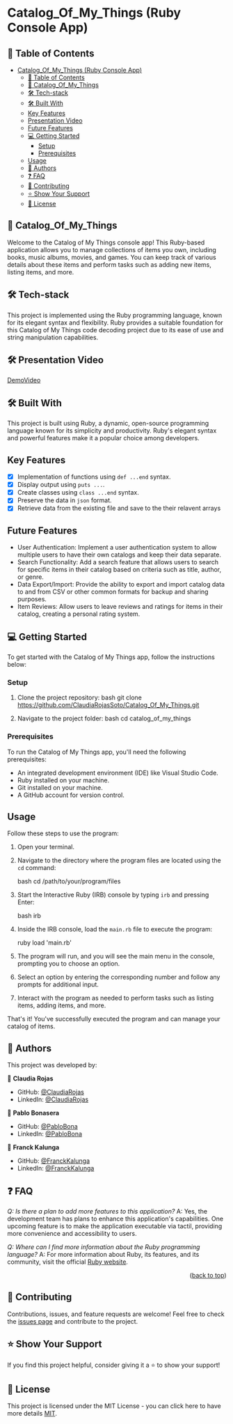 # Catalog_Of_My_Things (Ruby Console App)

## 📗 Table of Contents

- [Catalog\_Of\_My\_Things (Ruby Console App)](#catalog_of_my_things-ruby-console-app)
  - [📗 Table of Contents](#-table-of-contents)
  - [📖 Catalog\_Of\_My\_Things ](#-catalog_of_my_things-)
  - [🛠 Tech-stack ](#-tech-stack-)
  - [🛠 Built With ](#-built-with-)
  - [Key Features ](#key-features-)
  - [Presentation Video ](#video-demo-live)
  - [Future Features ](#future-features-)
  - [💻 Getting Started ](#-getting-started-)
    - [Setup ](#setup-)
    - [Prerequisites ](#prerequisites-)
  - [Usage ](#usage-)
  - [👥 Authors ](#-authors-)
  - [❓ FAQ ](#-faq-)
  - [🤝 Contributing ](#-contributing-)
  - [⭐️ Show Your Support ](#️-show-your-support-)
  - [📜 License ](#-license-)

## 📖 Catalog_Of_My_Things <a name="about-project"></a>

Welcome to the Catalog of My Things console app! This Ruby-based application allows you to manage collections of items you own, including books, music albums, movies, and games. You can keep track of various details about these items and perform tasks such as adding new items, listing items, and more.

## 🛠 Tech-stack <a name="tech-stack"></a>

This project is implemented using the Ruby programming language, known for its elegant syntax and flexibility. Ruby provides a suitable foundation for this Catalog of My Things code decoding project due to its ease of use and string manipulation capabilities.

## 🛠 Presentation Video <a name="video-demo-live"></a>

[DemoVideo](https://drive.google.com/file/d/1df0qQwnMzH6Dl5KG98GtGVKKPHHHMISN/view?usp=sharing)


## 🛠 Built With <a name="built-with"></a>

This project is built using Ruby, a dynamic, open-source programming language known for its simplicity and productivity. Ruby's elegant syntax and powerful features make it a popular choice among developers.

## Key Features <a name="key-features"></a>
- [x] Implementation of functions using `def ...end` syntax.
- [x] Display output using `puts ...`.
- [x] Create classes using `class ...end` syntax.
- [x] Preserve the data in `json` format.
- [x] Retrieve data from the existing file and save to the their relavent arrays

## Future Features <a name="future-project"></a>
- User Authentication: Implement a user authentication system to allow multiple users to have their own catalogs and keep their data separate.
- Search Functionality: Add a search feature that allows users to search for specific items in their catalog based on criteria such as title, author, or genre.
- Data Export/Import: Provide the ability to export and import catalog data to and from CSV or other common formats for backup and sharing purposes.
- Item Reviews: Allow users to leave reviews and ratings for items in their catalog, creating a personal rating system.

## 💻 Getting Started <a name="getting-started"></a>

To get started with the Catalog of My Things app, follow the instructions below:

### Setup <a name="setup"></a>

1. Clone the project repository:
   bash
   git clone https://github.com/ClaudiaRojasSoto/Catalog_Of_My_Things.git
   

2. Navigate to the project folder:
   bash
   cd catalog_of_my_things
   

### Prerequisites <a name="prerequisites"></a>

To run the Catalog of My Things app, you'll need the following prerequisites:

- An integrated development environment (IDE) like Visual Studio Code.
- Ruby installed on your machine.
- Git installed on your machine.
- A GitHub account for version control.

## Usage <a name="usage"></a>

Follow these steps to use the program:

1. Open your terminal.
2. Navigate to the directory where the program files are located using the `cd` command:

   bash
   cd /path/to/your/program/files
   

3. Start the Interactive Ruby (IRB) console by typing `irb` and pressing Enter:

   bash
   irb
   

4. Inside the IRB console, load the `main.rb` file to execute the program:

   ruby
   load 'main.rb'
   

5. The program will run, and you will see the main menu in the console, prompting you to choose an option.

6. Select an option by entering the corresponding number and follow any prompts for additional input.

7. Interact with the program as needed to perform tasks such as listing items, adding items, and more.

That's it! You've successfully executed the program and can manage your catalog of items.

## 👥 Authors <a name="authors"></a>

This project was developed by:


👤 **Claudia Rojas**
-   GitHub: [@ClaudiaRojas](https://github.com/ClaudiaRojasSoto)
-   LinkedIn: [@ClaudiaRojas](https://www.linkedin.com/in/claudia-rojas-soto/)

👤 **Pablo Bonasera**
- GitHub: [@PabloBona](https://github.com/PabloBona)
- LinkedIn: [@PabloBona](https://www.linkedin.com/in/pablo-bonasera/)

👤 **Franck Kalunga**
- GitHub: [@FranckKalunga](https://github.com/)
- LinkedIn: [@FranckKalunga](https://www.linkedin.com/in//)

## ❓ FAQ <a name="faq"></a>

*Q: Is there a plan to add more features to this application?*
A: Yes, the development team has plans to enhance this application's capabilities. One upcoming feature is to make the application executable via tactil, providing more convenience and accessibility to users.
 

*Q: Where can I find more information about the Ruby programming language?*
A: For more information about Ruby, its features, and its community, visit the official [Ruby website](https://www.ruby-lang.org/).

<p align="right">(<a href="#readme-top">back to top</a>)</p>

## 🤝 Contributing <a name="contributing"></a>

Contributions, issues, and feature requests are welcome! Feel free to check the [issues page](https://github.com/ClaudiaRojasSoto/Catalog_Of_My_Things/issues) and contribute to the project.

## ⭐️ Show Your Support <a name="support"></a>

If you find this project helpful, consider giving it a ⭐️ to show your support!

## 📜 License <a name="license"></a>

This project is licensed under the MIT License - you can click here to have more details [MIT](MIT.md).
